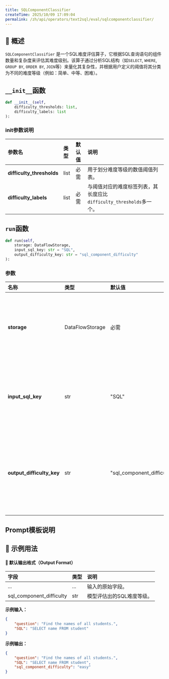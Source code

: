 ```yaml
---
title: SQLComponentClassifier
createTime: 2025/10/09 17:09:04
permalink: /zh/api/operators/text2sql/eval/sqlcomponentclassifier/
---
```


## 📘 概述

`SQLComponentClassifier` 是一个SQL难度评估算子，它根据SQL查询语句的组件数量和复杂度来评估其难度级别。该算子通过分析SQL结构（如`SELECT`, `WHERE`, `GROUP BY`, `ORDER BY`, `JOIN`等）来量化其复杂性，并根据用户定义的阈值将其分类为不同的难度等级（例如：简单、中等、困难）。

## `__init__`函数

```python
def __init__(self, 
    difficulty_thresholds: list,
    difficulty_labels: list
):
```

### init参数说明

| 参数名 | 类型 | 默认值 | 说明 |
| :--- | :--- | :--- | :--- |
| **difficulty_thresholds** | list | 必需 | 用于划分难度等级的数值阈值列表。 |
| **difficulty_labels** | list | 必需 | 与阈值对应的难度标签列表，其长度应比`difficulty_thresholds`多一个。 |

## `run`函数

```python
def run(self, 
    storage: DataFlowStorage,
    input_sql_key: str = "SQL",
    output_difficulty_key: str = "sql_component_difficulty"
):
```

### 参数

| 名称 | 类型 | 默认值 | 说明 |
| :--- | :--- | :--- | :--- |
| **storage** | DataFlowStorage | 必需 | 数据流存储实例，负责读取与写入数据。 |
| **input_sql_key** | str | "SQL" | 输入列名，对应SQL查询语句字段。 |
| **output_difficulty_key** | str | "sql_component_difficulty" | 输出列名，对应生成的SQL难度等级字段。 |

## Prompt模板说明

## 🧠 示例用法

#### 🧾 默认输出格式（Output Format）

| 字段 | 类型 | 说明 |
| :--- | :--- | :--- |
| ... | ... | 输入的原始字段。 |
| sql_component_difficulty | str | 模型评估出的SQL难度等级。 |

**示例输入：**
```json
{
    "question": "Find the names of all students.",
    "SQL": "SELECT name FROM student"
}
```
**示例输出：**
```json
{
    "question": "Find the names of all students.",
    "SQL": "SELECT name FROM student",
    "sql_component_difficulty": "easy"
}
```
